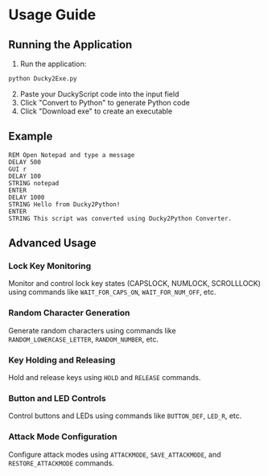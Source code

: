 # Usage Guide

## Running the Application

1. Run the application:
```bash
python Ducky2Exe.py
```

2. Paste your DuckyScript code into the input field
3. Click "Convert to Python" to generate Python code
4. Click "Download exe" to create an executable

## Example

```ducky
REM Open Notepad and type a message
DELAY 500
GUI r
DELAY 100
STRING notepad
ENTER
DELAY 1000
STRING Hello from Ducky2Python!
ENTER
STRING This script was converted using Ducky2Python Converter.
```

## Advanced Usage

### Lock Key Monitoring

Monitor and control lock key states (CAPSLOCK, NUMLOCK, SCROLLLOCK) using commands like `WAIT_FOR_CAPS_ON`, `WAIT_FOR_NUM_OFF`, etc.

### Random Character Generation

Generate random characters using commands like `RANDOM_LOWERCASE_LETTER`, `RANDOM_NUMBER`, etc.

### Key Holding and Releasing

Hold and release keys using `HOLD` and `RELEASE` commands.

### Button and LED Controls

Control buttons and LEDs using commands like `BUTTON_DEF`, `LED_R`, etc.

### Attack Mode Configuration

Configure attack modes using `ATTACKMODE`, `SAVE_ATTACKMODE`, and `RESTORE_ATTACKMODE` commands.